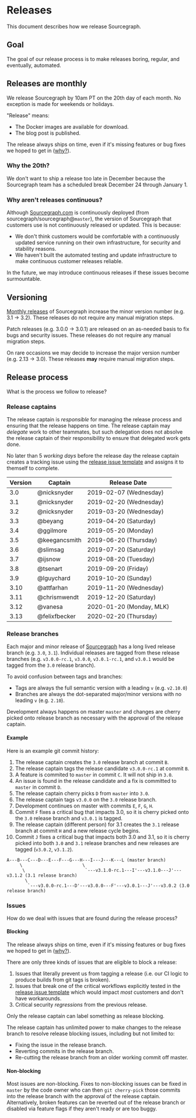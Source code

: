 # Releases

This document describes how we release Sourcegraph.

## Goal

The goal of our release process is to make releases boring, regular, and eventually, automated.

## Releases are monthly

We release Sourcegraph by 10am PT on the 20th day of each month. No exception is made for weekends or holidays.

"Release" means:
- The Docker images are available for download.
- The blog post is published.

The release always ships on time, even if it's missing features or bug fixes we hoped to get in ([why?](https://about.gitlab.com/2015/12/07/why-we-shift-objectives-and-not-release-dates-at-gitlab/)).

### Why the 20th?

We don't want to ship a release too late in December because the Sourcegraph team has a scheduled break December 24 through January 1.

### Why aren't releases continuous?

Although [Sourcegraph.com](https://sourcegraph.com) is continuously deployed (from sourcegraph/sourcegraph@`master`), the version of Sourcegraph that customers use is not continuously released or updated. This is because:

- We don't think customers would be comfortable with a continuously updated service running on their own infrastructure, for security and stability reasons.
- We haven't built the automated testing and update infrastructure to make continuous customer releases reliable.

In the future, we may introduce continuous releases if these issues become surmountable.

## Versioning

[Monthly releases](#releases-are-monthly) of Sourcegraph increase the minor version number (e.g. 3.1 -> 3.2). These releases do not require any manual migration steps.

Patch releases (e.g. 3.0.0 -> 3.0.1) are released on an as-needed basis to fix bugs and security issues. These releases do not require any manual migration steps.

On rare occasions we may decide to increase the major version number (e.g. 2.13 -> 3.0). These releases **may** require manual migration steps.

## Release process

What is the process we follow to release?

### Release captains

The release captain is _responsible_ for managing the release process and ensuring that the release happens on time. The release captain may _delegate_ work to other teammates, but such delegation does not absolve the release captain of their responsibility to ensure that delegated work gets done.

No later than 5 _working days_ before the release day the release captain creates a tracking issue using the [release issue template](release_issue_template.md) and assigns it to themself to complete.

| Version | Captain | Release Date |
|---------|---------|--------------|
| 3.0 | @nicksnyder | 2019-02-07 (Wednesday) |
| 3.1 | @nicksnyder | 2019-02-20 (Wednesday) |
| 3.2 | @nicksnyder | 2019-03-20 (Wednesday) |
| 3.3 | @beyang | 2019-04-20 (Saturday) |
| 3.4 | @ggilmore | 2019-05-20 (Monday) |
| 3.5 | @keegancsmith | 2019-06-20 (Thursday) |
| 3.6 | @slimsag | 2019-07-20 (Saturday) |
| 3.7 | @ijsnow | 2019-08-20 (Tuesday) |
| 3.8 | @tsenart | 2019-09-20 (Friday) |
| 3.9 | @lguychard | 2019-10-20 (Sunday) |
| 3.10 | @attfarhan | 2019-11-20 (Wednesday) |
| 3.11 | @chrismwendt | 2019-12-20 (Saturday) |
| 3.12 | @vanesa | 2020-01-20 (Monday, MLK) |
| 3.13 | @felixfbecker | 2020-02-20 (Thursday) |

### Release branches

Each major and minor release of [Sourcegraph](https://github.com/sourcegraph/sourcegraph) has a long lived release branch (e.g. `3.0`, `3.1`). Individual releases are tagged from these release branches (e.g. `v3.0.0-rc.1`, `v3.0.0`, `v3.0.1-rc.1`, and `v3.0.1` would be tagged from the `3.0` release branch).

To avoid confusion between tags and branches:

- Tags are always the full semantic version with a leading `v` (e.g. `v2.10.0`)
- Branches are always the dot-separated major/minor versions with no leading `v` (e.g. `2.10`).

Development always happens on master `master` and changes are cherry picked onto release branch as necessary with the approval of the release captain.

#### Example

Here is an example git commit history:

1. The release captain creates the `3.0` release branch at commit `B`.
1. The release captain tags the release candidate `v3.0.0-rc.1` at commit `B`.
1. A feature is commited to `master` in commit `C`. It will not ship in `3.0`.
1. An issue is found in the release candidate and a fix is committed to `master` in commit `D`.
1. The release captain cherry picks `D` from `master` into `3.0`.
1. The release captain tags `v3.0.0` on the `3.0` release branch.
1. Development continues on master with commits `E`, `F`, `G`, `H`.
1. Commit `F` fixes a critical bug that impacts 3.0, so it is cherry picked onto the `3.0` release branch and `v3.0.1` is tagged.
1. The release captain (different person) for 3.1 creates the `3.1` release branch at commit `H` and a new release cycle begins.
1. Commit `J` fixes a critical bug that impacts both 3.0 and 3.1, so it is cherry picked into both `3.0` and `3.1` release branches and new releases are tagged (`v3.0.2`, `v3.1.2`).

```
A---B---C---D---E---F---G---H---I---J---K---L (master branch)
     \                       \                   
      \                       `---v3.1.0-rc.1---I'---v3.1.0---J'---v3.1.2 (3.1 release branch)
       \
        `---v3.0.0-rc.1---D'---v3.0.0---F'---v3.0.1---J'---v3.0.2 (3.0 release branch)
```

### Issues

How do we deal with issues that are found during the release process?

#### Blocking

The release always ships on time, even if it's missing features or bug fixes we hoped to get in ([why?](https://about.gitlab.com/2015/12/07/why-we-shift-objectives-and-not-release-dates-at-gitlab/)).

There are only three kinds of issues that are eligible to block a release:

1. Issues that literally prevent us from tagging a release (i.e. our CI logic to produce builds from git tags is broken).
2. Issues that break one of the critical workflows explicitly tested in the [release issue template](release_issue_template.md) which would impact _most_ customers and don't have workarounds. 
3. Critical security _regressions_ from the previous release.

Only the release captain can label something as release blocking.

The release captain has unlimited power to make changes to the release branch to resolve release blocking issues, including but not limited to:
- Fixing the issue in the release branch.
- Reverting commits in the release branch.
- Re-cutting the release branch from an older working commit off master.

#### Non-blocking

Most issues are non-blocking. Fixes to non-blocking issues can be fixed in `master` by the code owner who can then `git cherry-pick` those commits into the release branch with the approval of the release captain. Alternatively, broken features can be reverted out of the release branch or disabled via feature flags if they aren't ready or are too buggy.
